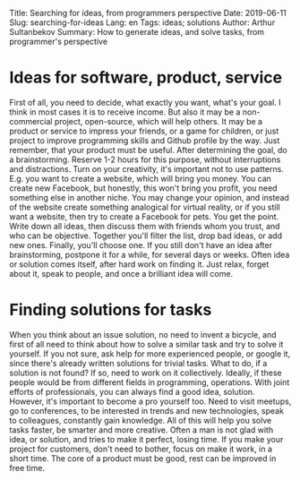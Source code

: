 Title: Searching for ideas, from programmers perspective
Date: 2019-06-11
Slug: searching-for-ideas
Lang: en
Tags: ideas; solutions 
Author: Arthur Sultanbekov
Summary: How to generate ideas, and solve tasks, from programmer's perspective

# Ideas for software, product, service
First of all, you need to decide, what exactly you want, what's your goal. I think in most cases it is to receive income. But also it may be a non-commercial project, open-source, which will help others. It may be a product or service to impress your friends, or a game for children, or just project to improve programming skills and Github profile by the way. Just remember, that your product must be useful.
After determining the goal, do a brainstorming. Reserve 1-2 hours for this purpose, without interruptions and distractions. Turn on your creativity, it's important not to use patterns. E.g. you want to create a website, which will bring you money. You can create new Facebook, but honestly, this won't bring you profit, you need something else in another niche. You may change your opinion, and instead of the website create something analogical for virtual reality, or if you still want a website, then try to create a Facebook for pets. You get the point. Write down all ideas, then discuss them with friends whom you trust, and who can be objective. Together you'll filter the list, drop bad ideas, or add new ones. Finally, you'll choose one.
If you still don't have an idea after brainstorming, postpone it for a while, for several days or weeks. Often idea or solution comes itself, after hard work on finding it. Just relax, forget about it, speak to people, and once a brilliant idea will come.

# Finding solutions for tasks
When you think about an issue solution, no need to invent a bicycle, and first of all need to think about how to solve a similar task and try to solve it yourself. If you not sure, ask help for more experienced people, or google it, since there's already written solutions for trivial tasks.
What to do, if a solution is not found? If so, need to work on it collectively. Ideally, if these people would be from different fields in programming, operations. With joint efforts of professionals, you can always find a good idea, solution. However, it's important to become a pro yourself too. Need to visit meetups, go to conferences, to be interested in trends and new technologies, speak to colleagues, constantly gain knowledge. All of this will help you solve tasks faster, be smarter and more creative.
Often a man is not glad with idea, or solution, and tries to make it perfect, losing time. If you make your project for customers, don't need to bother, focus on make it work, in a short time. The core of a product must be good, rest can be improved in free time.
